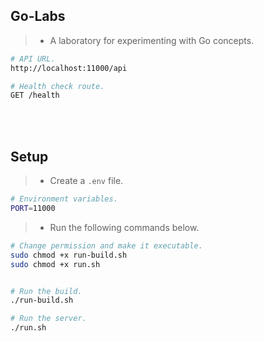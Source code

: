 ## Go-Labs

> - A laboratory for experimenting with Go concepts.

```bash
# API URL.
http://localhost:11000/api

# Health check route.
GET /health
```

<br />
<br />



## Setup

> - Create a `.env` file.

```sh
# Environment variables.
PORT=11000
```

> - Run the following commands below.

```bash
# Change permission and make it executable.
sudo chmod +x run-build.sh
sudo chmod +x run.sh


# Run the build.
./run-build.sh

# Run the server.
./run.sh
```
